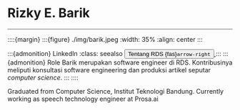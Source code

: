 # Rizky E. Barik

<hr style="height:1px;border:none;color:#666;background-color:#666;" />

::::{margin}
:::{figure} ./img/barik.jpeg
:width: 35%
:align: center
:::

:::{admonition} LinkedIn
:class: seealso
[<button class="btn btn-success">Tentang RDS {fas}`arrow-right`
</button> ](https://rekayasadata.co.uk/tentang-rekayasa-data-spasial-ae7418e70004)
:::
:::{admonition} Role
Barik merupakan software engineer di RDS. Kontribusinya meliputi konsultasi software engineering dan produksi artikel seputar _computer science_.
:::
::::

Graduated from Computer Science, Institut Teknologi Bandung. Currently working as speech technology engineer at Prosa.ai